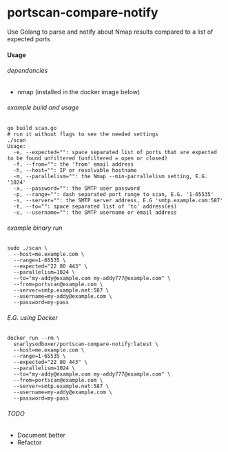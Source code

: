 # portscan-compare-notify
Use Golang to parse and notify about Nmap results compared to a list of expected ports

#### Usage

###### dependancies
* nmap (installed in the docker image below)

###### example build and usage
```
go build scan.go
# run it without flags to see the needed settings
./scan
Usage:
  -e, --expected="": space separated list of ports that are expected to be found unfiltered (unfiltered = open or closed)
  -f, --from="": the 'from' email address
  -h, --host="": IP or resolvable hostname
  -m, --parallelism="": the Nmap --min-parrallelism setting, E.G. '1024'
  -x, --password="": the SMTP user password
  -p, --range="": dash separated port range to scan, E.G. '1-65535'
  -s, --server="": the SMTP server address, E.G 'smtp.example.com:587'
  -t, --to="": space separated list of 'to' address(es)
  -u, --username="": the SMTP username or email address
```

###### example binary run
```
sudo ./scan \
  --host=me.example.com \
  --range=1-65535 \
  --expected="22 80 443" \
  --parallelism=1024 \
  --to="my-addy@example.com my-addy777@example.com" \
  --from=portscan@example.com \
  --server=smtp.example.net:587 \
  --username=my-addy@example.com \
  --password=my-pass
```

###### E.G. using Docker
```
docker run --rm \
  snarlysodboxer/portscan-compare-notify:latest \
  --host=me.example.com \
  --range=1-65535 \
  --expected="22 80 443" \
  --parallelism=1024 \
  --to="my-addy@example.com my-addy777@example.com" \
  --from=portscan@example.com \
  --server=smtp.example.net:587 \
  --username=my-addy@example.com \
  --password=my-pass
```

###### TODO
* Document better
* Refactor

